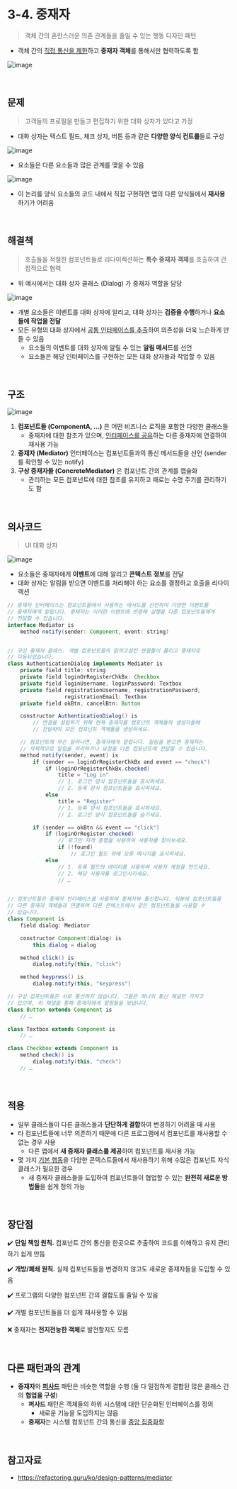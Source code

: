 # 3-4. 중재자

> 객체 간의 혼란스러운 의존 관계들을 줄일 수 있는 행동 디자인 패턴

- 객체 간의 <u>직접 통신을 제한</u>하고 **중재자 객체**를 통해서만 협력하도록 함

![image](https://user-images.githubusercontent.com/87461594/208282609-d1bc3b45-4b19-414f-b9f5-5205d7edd550.png)

<br>

## 문제

> 고객들의 프로필을 만들고 편집하기 위한 대화 상자가 있다고 가정

- 대화 상자는 텍스트 필드, 체크 상자, 버튼 등과 같은 **다양한 양식 컨트롤**들로 구성

![image](https://user-images.githubusercontent.com/87461594/208282953-9d7607e1-9c82-42d6-8128-9d562ac89328.png)

- 요소들은 다른 요소들과 많은 관계를 맺을 수 있음

![image](https://user-images.githubusercontent.com/87461594/208282977-e1b6e2b5-670a-47bf-9073-5d2d140a1059.png)

- 이 논리를 양식 요소들의 코드 내에서 직접 구현하면 앱의 다른 양식들에서 **재사용**하기가 어려움

<br>

## 해결책

> 호출들을 적절한 컴포넌트들로 리다이렉션하는 **특수 중재자 객체**를 호출하여 간접적으로 협력

- 위 예시에서는 대화 상자 클래스 (Dialog) 가 중재자 역할을 담당

![image](https://user-images.githubusercontent.com/87461594/208283111-a1c74549-5fe5-4f78-94b1-7b29c15d9d17.png)

- 개별 요소들은 이벤트를 대화 상자에 알리고, 대화 상자는 **검증을 수행**하거나 **요소들에 작업을 전달**
- 모든 유형의 대화 상자에서 <u>공통 인터페이스를 추출</u>하여 의존성을 더욱 느슨하게 만들 수 있음
  - 요소들의 이벤트를 대화 상자에 알릴 수 있는 **알림 메서드**를 선언
  - 요소들은 해당 인터페이스를 구현하는 모든 대화 상자들과 작업할 수 있음

<br>

## 구조

![image](https://user-images.githubusercontent.com/87461594/208283310-092f92f7-69c9-4cf5-a027-68c1cbdcda73.png)

1. **컴포넌트들 (ComponentA, ...)** 은 어떤 비즈니스 로직을 포함한 다양한 클래스들
   - 중재자에 대한 참조가 있으며, <u>인터페이스를 공유</u>하는 다른 중재자에 연결하여 재사용 가능
2. **중재자 (Mediator)** 인터페이스는 컴포넌트들과의 통신 메서드들을 선언 (sender 를 확인할 수 있는 notify)
3. **구상 중재자들 (ConcreteMediator)** 은 컴포넌트 간의 관계를 캡슐화
   - 관리하는 모든 컴포넌트에 대한 참조를 유지하고 때로는 수명 주기를 관리하기도 함

<br>

## 의사코드

> UI 대화 상자

![image](https://user-images.githubusercontent.com/87461594/208284137-bbd2c7a4-4171-4ca0-a192-aee2d65e2323.png)

- 요소들은 중재자에게 **이벤트**에 대해 알리고 **콘텍스트 정보**를 전달
- 대화 상자는 알림을 받으면 이벤트를 처리해야 하는 요소를 결정하고 호출을 리다이렉션

```java
// 중재자 인터페이스는 컴포넌트들에서 사용하는 메서드를 선언하여 다양한 이벤트를
// 중재자에게 알립니다. 중재자는 이러한 이벤트에 반응해 실행을 다른 컴포넌트들에게
// 전달할 수 있습니다.
interface Mediator is
    method notify(sender: Component, event: string)


// 구상 중재자 클래스. 개별 컴포넌트들의 얽히고설킨 연결들이 풀리고 중재자로
// 이동되었습니다.
class AuthenticationDialog implements Mediator is
    private field title: string
    private field loginOrRegisterChkBx: Checkbox
    private field loginUsername, loginPassword: Textbox
    private field registrationUsername, registrationPassword,
                  registrationEmail: Textbox
    private field okBtn, cancelBtn: Button

    constructor AuthenticationDialog() is
        // 연결을 설립하기 위해 현재 중재자를 컴포넌트 객체들의 생성자들에
        // 전달하여 모든 컴포넌트 객체들을 생성하세요.

    // 컴포넌트에 무슨 일어나면, 중재자에게 알립니다. 알림을 받으면 중재자는
    // 자체적으로 알림을 처리하거나 요청을 다른 컴포넌트에 전달할 수 있습니다.
    method notify(sender, event) is
        if (sender == loginOrRegisterChkBx and event == "check")
            if (loginOrRegisterChkBx.checked)
                title = "Log in"
                // 1. 로그인 양식 컴포넌트들을 표시하세요.
                // 2. 등록 양식 컴포넌트들을 표시하세요.
            else
                title = "Register"
                // 1. 등록 양식 컴포넌트들을 표시하세요.
                // 2. 로그인 양식 컴포넌트들을 숨기세요.

        if (sender == okBtn && event == "click")
            if (loginOrRegister.checked)
                // 로그인 자격 증명을 사용하여 사용자를 찾아보세요.
                if (!found)
                    // 로그인 필드 위에 오류 메시지를 표시하세요.
            else
                // 1. 등록 필드의 데이터를 사용하여 사용자 계정을 만드세요.
                // 2. 해당 사용자를 로그인시키세요.
                // …


// 컴포넌트들은 중재자 인터페이스를 사용하여 중재자와 통신합니다. 덕분에 컴포넌트들을
// 다른 중재자 객체들과 연결하여 다른 콘텍스트에서 같은 컴포넌트들을 사용할 수
// 있습니다.
class Component is
    field dialog: Mediator

    constructor Component(dialog) is
        this.dialog = dialog

    method click() is
        dialog.notify(this, "click")

    method keypress() is
        dialog.notify(this, "keypress")

// 구상 컴포넌트들은 서로 통신하지 않습니다. 그들은 하나의 통신 채널만 가지고
// 있으며, 이 채널을 통해 중재자에게 알림들을 보냅니다.
class Button extends Component is
    // …

class Textbox extends Component is
    // …

class Checkbox extends Component is
    method check() is
        dialog.notify(this, "check")
    // …
```

<br>

## 적용

- 일부 클래스들이 다른 클래스들과 **단단하게 결합**하여 변경하기 어려울 때 사용
- 타 컴포넌트들에 너무 의존하기 때문에 다른 프로그램에서 컴포넌트를 재사용할 수 없는 경우 사용
  - 다른 앱에서 **새 중재자 클래스를 제공**하여 컴포넌트를 재사용 가능
- 몇 가지 <u>기본 행동</u>을 다양한 콘텍스트들에서 재사용하기 위해 수많은 컴포넌트 자식 클래스가 필요한 경우
  - 새 중재자 클래스들을 도입하여 컴포넌트들이 협업할 수 있는 **완전히 새로운 방법들**을 쉽게 정의 가능

<br>

## 장단점

:heavy_check_mark: **단일 책임 원칙.** 컴포넌트 간의 통신을 한곳으로 추출하여 코드를 이해하고 유지 관리하기 쉽게 만듬

:heavy_check_mark: **개방/폐쇄 원칙.** 실제 컴포넌트들을 변경하지 않고도 새로운 중재자들을 도입할 수 있음

:heavy_check_mark: 프로그램의 다양한 컴포넌트 간의 결합도를 줄일 수 있음

:heavy_check_mark: 개별 컴포넌트들을 더 쉽게 재사용할 수 있음

:x: 중재자는 **전지전능한 객체**로 발전할지도 모름

<br>

## 다른 패턴과의 관계

- **중재자**와 [**퍼사드**](../2.%20구조%20패턴/2-5.%20퍼사드.md) 패턴은 비슷한 역할을 수행 (둘 다 밀접하게 결합된 많은 클래스 간의 **협업을 구성**)
  - **퍼사드** 패턴은 객체들의 하위 시스템에 대한 단순화된 인터페이스를 정의
    - 새로운 기능을 도입하지는 않음
  - **중재자**는 시스템 컴포넌트 간의 통신을 <u>중앙 집중화</u>함

<br>

## 참고자료

- https://refactoring.guru/ko/design-patterns/mediator